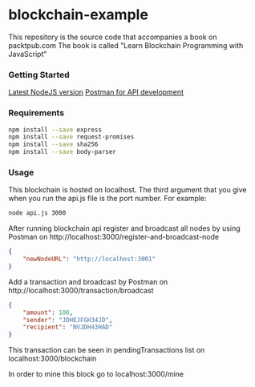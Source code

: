 # blockchain-example
This repository is the source code that accompanies a book on packtpub.com
The book is called "Learn Blockchain Programming with JavaScript"
### Getting Started
[Latest NodeJS version](https://nodejs.org/en/download/)
[Postman for API development](https://www.postman.com/)
### Requirements
```bash
npm install --save express
npm install --save request-promises
npm install --save sha256
npm install --save body-parser
```
### Usage
This blockchain is hosted on localhost. The third argument that you give when you run the api.js file is the port number. For example:
```bash
node api.js 3000
```
After running blockchain api register and broadcast all nodes by using Postman on http://localhost:3000/register-and-broadcast-node
```json
{
    "newNodeURL": "http://localhost:3001"
}
```
Add a transaction and broadcast by Postman on http://localhost:3000/transaction/broadcast
```json
{
    "amount": 100,
    "sender": "JDHEJFGH34JD",
    "recipient": "NVJDH43HAD"
}
```

This transaction can be seen in pendingTransactions list on localhost:3000/blockchain

In order to mine this block go to localhost:3000/mine
